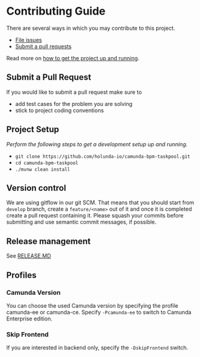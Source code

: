 # Contributing Guide

There are several ways in which you may contribute to this project.

* [File issues](https://github.com/holuda-io/camunda-bpm-taskpool/issues)
* [Submit a pull requests](#submit-a-pull-request)

Read more on [how to get the project up and running](#project-setup).


## Submit a Pull Request

If you would like to submit a pull request make sure to 

- add test cases for the problem you are solving
- stick to project coding conventions


## Project Setup

_Perform the following steps to get a development setup up and running._

- `git clone https://github.com/holunda-io/camunda-bpm-taskpool.git`
- `cd camunda-bpm-taskpool`
- `./mvnw clean install`

## Version control

We are using gitflow in our git SCM. That means that you should start from `develop` branch,
create a `feature/<name>` out of it and once it is completed create a pull request containing 
it. Please squash your commits before submitting and use semantic commit messages, if possible. 
 
 



## Release management

See [RELEASE.MD](docs/RELEASE.MD)

## Profiles

### Camunda Version

You can choose the used Camunda version by specifying the profile camunda-ee or camunda-ce.
Specify `-Pcamunda-ee` to switch to Camunda Enterprise edition.

### Skip Frontend

If you are interested in backend only, specify the `-DskipFrontend` switch.
